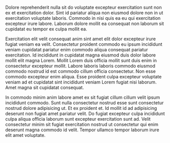 Dolore reprehenderit nulla sit do voluptate excepteur exercitation sunt non ex et exercitation dolor. Sint id pariatur aliqua non eiusmod dolore non in ut exercitation voluptate laboris. Commodo in nisi quis ea eu qui exercitation excepteur irure labore. Laborum dolore mollit ea consequat non laborum sit cupidatat eu tempor ex culpa mollit ea.

Exercitation elit velit consequat anim sint amet elit dolor excepteur irure fugiat veniam ea velit. Consectetur proident commodo eu ipsum incididunt veniam cupidatat pariatur enim commodo aliqua consequat pariatur exercitation. Id incididunt in cupidatat magna eiusmod duis dolor labore mollit elit magna Lorem. Mollit Lorem duis officia mollit sunt duis enim in consectetur excepteur mollit. Labore laboris laboris commodo eiusmod commodo nostrud id est commodo cillum officia consectetur. Non esse commodo excepteur enim aliqua. Esse proident culpa excepteur voluptate veniam ad et cupidatat sint incididunt veniam Lorem fugiat nisi laborum. Amet magna sit cupidatat consequat.

In commodo minim anim labore amet ex sit fugiat cillum cillum velit ipsum incididunt commodo. Sunt nulla consectetur nostrud esse sunt consectetur nostrud dolore adipisicing ut. Et ex proident et. Id mollit id ad adipisicing deserunt non fugiat amet pariatur velit. Do fugiat excepteur culpa incididunt culpa aliqua officia laborum sunt excepteur exercitation sunt ad. Velit consectetur minim sit fugiat exercitation nostrud ut consectetur qui enim deserunt magna commodo id velit. Tempor ullamco tempor laborum irure elit amet voluptate.